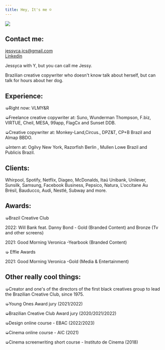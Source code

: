 ```yaml
---
title: Hey, It's me ☺
---
```

<div class="img-row">

<div class="what-item">

![](https://ucarecdn.com/ffde0103-6eef-4ebe-b9d9-fc8fc0e21090/)

## Contact me:

jessyca.jcs@gmail.com\
[L﻿inkedin](https://www.linkedin.com/in/jessycasilva/)

</div>

<div class="what-item">

Jessyca with Y, but you can call me Jessy.

Brazilian creative copywriter who doesn't know talk about herself, but can talk for hours about her dog.

## Experience:

➭Right now: VLMY&R

➭Freelance creative copywriter at: Suno, Wunderman Thompson, F.biz, VIRTUE, Cheil, MESA, 99app, FlagCx and Sunset DDB.

➭Creative copywriter at: Monkey-Land,Circus., DPZ&T, CP+B Brazil and Almap BBDO.  

➭Intern at: Ogilvy New York, Razorfish Berlin , Mullen Lowe Brazil and Publicis Brazil.

## Clients:

Whirpool, Spotify, Netflix, Diageo, McDonalds, Itaú Unibank, Unilever, Sunsilk, Samsung, Facebook Business,  Pepsico, Natura, L'occitane Au Brésil, Bauducco, Audi, Nestlé, Subway and more.

## Awards:

➭Brazil Creative Club

2022: W﻿ill Bank feat. Danny Bond - Gold (Branded Content) and Bronze (Tv and other screens) 

2﻿021: G﻿ood Morning Veronica -Yearbook (Branded Content)  

➭ Effie Awards

2﻿021: G﻿ood Morning Veronica -Gold (Media & Entertainment)   

## Other really cool things:

➭Creator and one's of the directors of the first black creatives group to lead the Brazilian Creative Club, since 1975.

➭Young Ones Award jury (2021/2022)

➭Brazilian Creative Club Award jury (2020/2021/2022)

➭Design online course - EBAC (2022/2023)

➭Cinema online course - AIC (2021)

➭Cinema screenwriting short course - Instituto de Cinema (2018)

</div>

</div>